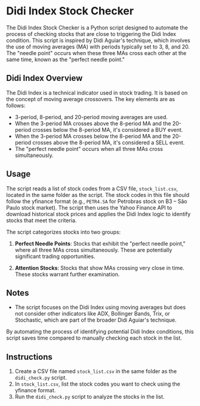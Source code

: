 # Didi Index Stock Checker

The Didi Index Stock Checker is a Python script designed to automate the process of checking stocks that are close to triggering the Didi Index condition. This script is inspired by Didi Aguiar's technique, which involves the use of moving averages (MA) with periods typically set to 3, 8, and 20. The "needle point" occurs when these three MAs cross each other at the same time, known as the "perfect needle point."

## Didi Index Overview

The Didi Index is a technical indicator used in stock trading. It is based on the concept of moving average crossovers. The key elements are as follows:

- 3-period, 8-period, and 20-period moving averages are used.
- When the 3-period MA crosses above the 8-period MA and the 20-period crosses below the 8-period MA, it's considered a BUY event.
- When the 3-period MA crosses below the 8-period MA and the 20-period crosses above the 8-period MA, it's considered a SELL event.
- The "perfect needle point" occurs when all three MAs cross simultaneously.

## Usage

The script reads a list of stock codes from a CSV file, `stock_list.csv`, located in the same folder as the script. The stock codes in this file should follow the yfinance format (e.g., `PETR4.SA` for Petrobras stock on B3 – São Paulo stock market). The script then uses the Yahoo Finance API to download historical stock prices and applies the Didi Index logic to identify stocks that meet the criteria.

The script categorizes stocks into two groups:

1. **Perfect Needle Points**: Stocks that exhibit the "perfect needle point," where all three MAs cross simultaneously. These are potentially significant trading opportunities.

2. **Attention Stocks**: Stocks that show MAs crossing very close in time. These stocks warrant further examination.

## Notes

- The script focuses on the Didi Index using moving averages but does not consider other indicators like ADX, Bollinger Bands, Trix, or Stochastic, which are part of the broader Didi Aguiar's technique.

By automating the process of identifying potential Didi Index conditions, this script saves time compared to manually checking each stock in the list.

## Instructions

1. Create a CSV file named `stock_list.csv` in the same folder as the `didi_check.py` script.
2. In `stock_list.csv`, list the stock codes you want to check using the yfinance format.
3. Run the `didi_check.py` script to analyze the stocks in the list.
